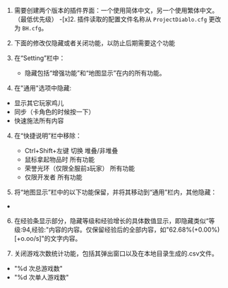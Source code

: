 

1. 需要创建两个版本的插件界面：一个使用简体中文，另一个使用繁体中文。（最低优先级）
-[x]2. 插件读取的配置文件名称从 `ProjectDiablo.cfg` 更改为 `BH.cfg`。
3. 下面的修改仅隐藏或者关闭功能，以防止后期需要这个功能

3. 在“Setting”栏中：

   - 隐藏包括“增强功能”和“地图显示”在内的所有功能。

4. 在"通用"选项中隐藏:

- 显示其它玩家鸡儿
- 同步（卡角色的时候按一下）
- 快速施法所有内容

4. 在“快捷说明”栏中移除：
   - Ctrl+Shift+左键 切换 堆叠/非堆叠
   - 鼠标拿起物品时 所有功能
   - 荣誉光环（仅限全服前з玩家） 所有功能 
   - 仅限开发者 所有功能

5. 将“地图显示”栏中的以下功能保留，并将其移动到“通用”栏内，其他隐藏：
- 

6. 在经验条显示部分，隐藏等级和经验增长的具体数值显示，即隐藏类似“等级:94,经验:"内容的内容。仅保留经验后的全部内容，如"62.68%(+0.00%)[+o.oo/s]"的文字内容。

7. 关闭游戏次数统计功能，包括其弹出窗口以及在本地目录生成的.csv文件。
- "%d 次总游戏数"
- "%d 次单人游戏数"

